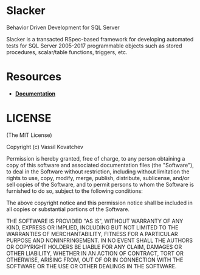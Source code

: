 # Slacker

Behavior Driven Development for SQL Server

Slacker is a transacted RSpec-based framework for developing automated tests for SQL Server 2005-2017 programmable objects such as stored procedures, scalar/table functions, triggers, etc.

# Resources

* [__Documentation__](https://github.com/vassilvk/slacker/wiki)


# LICENSE
(The MIT License)

Copyright (c) Vassil Kovatchev

Permission is hereby granted, free of charge, to any person obtaining a copy of this software and associated documentation files (the "Software"), to deal in the Software without restriction, including without limitation the rights to use, copy, modify, merge, publish, distribute, sublicense, and/or sell copies of the Software, and to permit persons to whom the Software is furnished to do so, subject to the following conditions:

The above copyright notice and this permission notice shall be included in all copies or substantial portions of the Software.

THE SOFTWARE IS PROVIDED "AS IS", WITHOUT WARRANTY OF ANY KIND, EXPRESS OR IMPLIED, INCLUDING BUT NOT LIMITED TO THE WARRANTIES OF MERCHANTABILITY, FITNESS FOR A PARTICULAR PURPOSE AND NONINFRINGEMENT. IN NO EVENT SHALL THE AUTHORS OR COPYRIGHT HOLDERS BE LIABLE FOR ANY CLAIM, DAMAGES OR OTHER LIABILITY, WHETHER IN AN ACTION OF CONTRACT, TORT OR OTHERWISE, ARISING FROM, OUT OF OR IN CONNECTION WITH THE SOFTWARE OR THE USE OR OTHER DEALINGS IN THE SOFTWARE.
